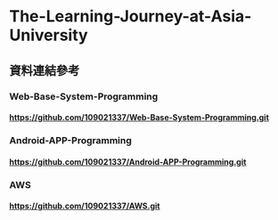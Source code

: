 # The-Learning-Journey-at-Asia-University

## 資料連結參考

### Web-Base-System-Programming
#### https://github.com/109021337/Web-Base-System-Programming.git

### Android-APP-Programming
#### https://github.com/109021337/Android-APP-Programming.git

### AWS
#### https://github.com/109021337/AWS.git
